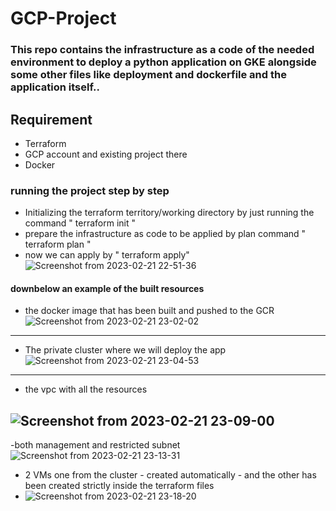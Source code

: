 # GCP-Project
### This repo contains the infrastructure as a code of the needed environment to deploy a python application on GKE alongside some other files like deployment and dockerfile and the application itself.. 

## Requirement 
  - Terraform 
  - GCP account and existing project there 
  - Docker 
### running the project step by step 
- Initializing the terraform territory/working directory by just running the command 
  "     terraform init "
- prepare the infrastructure as code to be applied by plan command "    terraform plan "
- now we can apply by " terraform apply" 
![Screenshot from 2023-02-21 22-51-36](https://user-images.githubusercontent.com/75359779/220456737-46406bcb-0e9a-4f7d-b867-ceeb0600ed89.png)


#### downbelow an example of the built resources 
- the docker image that has been built and pushed to the GCR  
![Screenshot from 2023-02-21 23-02-02](https://user-images.githubusercontent.com/75359779/220457744-bb7536c3-8f45-4082-9e77-0382d6eb15ad.png)
-----
- The private cluster where we will deploy the app 
![Screenshot from 2023-02-21 23-04-53](https://user-images.githubusercontent.com/75359779/220458241-f0341e7e-ecb2-4951-88ba-83865d8aaba0.png)
-----------
- the vpc with all the resources
 
![Screenshot from 2023-02-21 23-09-00](https://user-images.githubusercontent.com/75359779/220459406-ced8ea0c-6311-4729-9585-13c32945a483.png)
-------
-both management and restricted subnet 
![Screenshot from 2023-02-21 23-13-31](https://user-images.githubusercontent.com/75359779/220459993-25d0136f-5fd3-4b19-a941-a23ba72ce6e6.png)
- 2 VMs one from the cluster - created automatically - and the other has been created strictly inside the terraform files 
- ![Screenshot from 2023-02-21 23-18-20](https://user-images.githubusercontent.com/75359779/220460999-61156849-ae7a-43ee-940e-48e268368f7e.png)
